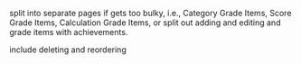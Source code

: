 split into separate pages if gets too bulky, i.e., Category Grade Items, Score Grade Items, Calculation Grade Items, or split out adding and editing and grade items with achievements.

include deleting and reordering